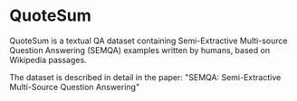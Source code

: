 # QuoteSum
QuoteSum is a textual QA dataset containing Semi-Extractive Multi-source Question Answering (SEMQA) examples written by humans, based on Wikipedia passages.

The dataset is described in detail in the paper: "SEMQA: Semi-Extractive Multi-Source Question Answering"
